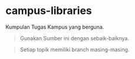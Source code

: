 # campus-libraries
Kumpulan Tugas Kampus yang berguna.


> Gunakan Sumber ini dengan sebaik-baiknya.


> Setiap topik memiliki branch masing-masing.
